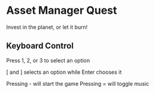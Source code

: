 # Asset Manager Quest
Invest in the planet, or let it burn!

## Keyboard Control
Press 1, 2, or 3 to select an option

[ and ] selects an option while Enter chooses it

Pressing - will start the game
Pressing = will toggle music